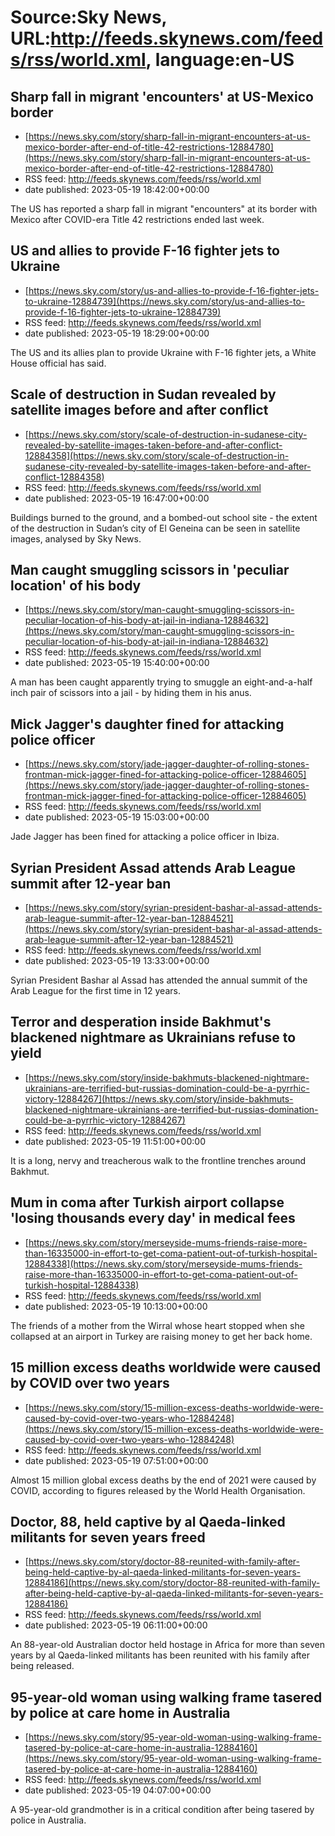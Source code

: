 # Source:Sky News, URL:http://feeds.skynews.com/feeds/rss/world.xml, language:en-US

## Sharp fall in migrant 'encounters' at US-Mexico border
 - [https://news.sky.com/story/sharp-fall-in-migrant-encounters-at-us-mexico-border-after-end-of-title-42-restrictions-12884780](https://news.sky.com/story/sharp-fall-in-migrant-encounters-at-us-mexico-border-after-end-of-title-42-restrictions-12884780)
 - RSS feed: http://feeds.skynews.com/feeds/rss/world.xml
 - date published: 2023-05-19 18:42:00+00:00

The US has reported a sharp fall in migrant "encounters" at its border with Mexico after COVID-era Title 42 restrictions ended last week.

## US and allies to provide F-16 fighter jets to Ukraine
 - [https://news.sky.com/story/us-and-allies-to-provide-f-16-fighter-jets-to-ukraine-12884739](https://news.sky.com/story/us-and-allies-to-provide-f-16-fighter-jets-to-ukraine-12884739)
 - RSS feed: http://feeds.skynews.com/feeds/rss/world.xml
 - date published: 2023-05-19 18:29:00+00:00

The US and its allies plan to provide Ukraine with F-16 fighter jets, a White House official has said.

## Scale of destruction in Sudan revealed by satellite images before and after conflict
 - [https://news.sky.com/story/scale-of-destruction-in-sudanese-city-revealed-by-satellite-images-taken-before-and-after-conflict-12884358](https://news.sky.com/story/scale-of-destruction-in-sudanese-city-revealed-by-satellite-images-taken-before-and-after-conflict-12884358)
 - RSS feed: http://feeds.skynews.com/feeds/rss/world.xml
 - date published: 2023-05-19 16:47:00+00:00

Buildings burned to the ground, and a bombed-out school site - the extent of the destruction in Sudan&#8217;s city of El Geneina can be seen in satellite images, analysed by Sky News.

## Man caught smuggling scissors in 'peculiar location' of his body
 - [https://news.sky.com/story/man-caught-smuggling-scissors-in-peculiar-location-of-his-body-at-jail-in-indiana-12884632](https://news.sky.com/story/man-caught-smuggling-scissors-in-peculiar-location-of-his-body-at-jail-in-indiana-12884632)
 - RSS feed: http://feeds.skynews.com/feeds/rss/world.xml
 - date published: 2023-05-19 15:40:00+00:00

A man has been caught apparently trying to smuggle an&#160;eight-and-a-half inch pair of scissors into a jail - by hiding them in his anus.

## Mick Jagger's daughter fined for attacking police officer
 - [https://news.sky.com/story/jade-jagger-daughter-of-rolling-stones-frontman-mick-jagger-fined-for-attacking-police-officer-12884605](https://news.sky.com/story/jade-jagger-daughter-of-rolling-stones-frontman-mick-jagger-fined-for-attacking-police-officer-12884605)
 - RSS feed: http://feeds.skynews.com/feeds/rss/world.xml
 - date published: 2023-05-19 15:03:00+00:00

Jade Jagger has been fined for attacking a police officer in Ibiza.

## Syrian President Assad attends Arab League summit after 12-year ban
 - [https://news.sky.com/story/syrian-president-bashar-al-assad-attends-arab-league-summit-after-12-year-ban-12884521](https://news.sky.com/story/syrian-president-bashar-al-assad-attends-arab-league-summit-after-12-year-ban-12884521)
 - RSS feed: http://feeds.skynews.com/feeds/rss/world.xml
 - date published: 2023-05-19 13:33:00+00:00

Syrian President Bashar al Assad has attended the annual summit of the Arab League for the first time in 12 years.

## Terror and desperation inside Bakhmut's blackened nightmare as Ukrainians refuse to yield
 - [https://news.sky.com/story/inside-bakhmuts-blackened-nightmare-ukrainians-are-terrified-but-russias-domination-could-be-a-pyrrhic-victory-12884267](https://news.sky.com/story/inside-bakhmuts-blackened-nightmare-ukrainians-are-terrified-but-russias-domination-could-be-a-pyrrhic-victory-12884267)
 - RSS feed: http://feeds.skynews.com/feeds/rss/world.xml
 - date published: 2023-05-19 11:51:00+00:00

It is a long, nervy and treacherous walk to the frontline trenches around Bakhmut.

## Mum in coma after Turkish airport collapse 'losing thousands every day' in medical fees
 - [https://news.sky.com/story/merseyside-mums-friends-raise-more-than-16335000-in-effort-to-get-coma-patient-out-of-turkish-hospital-12884338](https://news.sky.com/story/merseyside-mums-friends-raise-more-than-16335000-in-effort-to-get-coma-patient-out-of-turkish-hospital-12884338)
 - RSS feed: http://feeds.skynews.com/feeds/rss/world.xml
 - date published: 2023-05-19 10:13:00+00:00

The friends of a mother from the Wirral whose heart stopped when she collapsed at an airport in Turkey are raising money to get her back home.

## 15 million excess deaths worldwide were caused by COVID over two years
 - [https://news.sky.com/story/15-million-excess-deaths-worldwide-were-caused-by-covid-over-two-years-who-12884248](https://news.sky.com/story/15-million-excess-deaths-worldwide-were-caused-by-covid-over-two-years-who-12884248)
 - RSS feed: http://feeds.skynews.com/feeds/rss/world.xml
 - date published: 2023-05-19 07:51:00+00:00

Almost 15 million global excess deaths by the end of 2021 were caused by COVID,  according to figures released by the World Health Organisation.

## Doctor, 88, held captive by al Qaeda-linked militants for seven years freed
 - [https://news.sky.com/story/doctor-88-reunited-with-family-after-being-held-captive-by-al-qaeda-linked-militants-for-seven-years-12884186](https://news.sky.com/story/doctor-88-reunited-with-family-after-being-held-captive-by-al-qaeda-linked-militants-for-seven-years-12884186)
 - RSS feed: http://feeds.skynews.com/feeds/rss/world.xml
 - date published: 2023-05-19 06:11:00+00:00

An 88-year-old Australian doctor held hostage in Africa for more than seven years by al Qaeda-linked militants has been reunited with his family after being released.

## 95-year-old woman using walking frame tasered by police at care home in Australia
 - [https://news.sky.com/story/95-year-old-woman-using-walking-frame-tasered-by-police-at-care-home-in-australia-12884160](https://news.sky.com/story/95-year-old-woman-using-walking-frame-tasered-by-police-at-care-home-in-australia-12884160)
 - RSS feed: http://feeds.skynews.com/feeds/rss/world.xml
 - date published: 2023-05-19 04:07:00+00:00

A 95-year-old grandmother is in a critical condition after being tasered by police in Australia.

